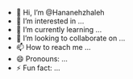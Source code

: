 - 👋 Hi, I’m @Hananehzhaleh
- 👀 I’m interested in ...
- 🌱 I’m currently learning ...
- 💞️ I’m looking to collaborate on ...
- 📫 How to reach me ...
- 😄 Pronouns: ...
- ⚡ Fun fact: ...

<!---
Hananehzhaleh/Hananehzhaleh is a ✨ special ✨ repository because its `README.md` (this file) appears on your GitHub profile.
You can click the Preview link to take a look at your changes.
--->

